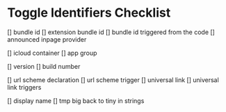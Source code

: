 #  Toggle Identifiers Checklist

[] bundle id
[] extension bundle id
[] bundle id triggered from the code
[] announced inpage provider

[] icloud container
[] app group

[] version 
[] build number

[] url scheme declaration
[] url scheme trigger
[] universal link
[] universal link triggers


[] display name
[] tmp big back to tiny in strings
